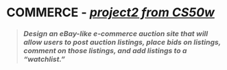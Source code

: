 # COMMERCE - *[project2 from CS50w][1]*
> ### *Design an eBay-like e-commerce auction site that will allow users to post auction listings, place bids on listings, comment on those listings, and add listings to a “watchlist.”*

[1]: https://cs50.harvard.edu/web/2020/projects/2/commerce/

